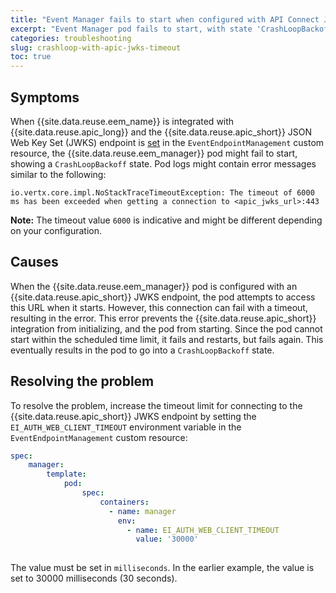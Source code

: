 ```yaml
---
title: "Event Manager fails to start when configured with API Connect JWKS endpoint"
excerpt: "Event Manager pod fails to start, with state 'CrashLoopBackoff', when configured with IBM API Connect JSON Web Key Set (JWKS) endpoint."
categories: troubleshooting
slug: crashloop-with-apic-jwks-timeout
toc: true
---
```



## Symptoms

When {{site.data.reuse.eem_name}} is integrated with {{site.data.reuse.apic_long}} and the {{site.data.reuse.apic_short}} JSON Web Key Set (JWKS) endpoint is [set](../../integrating-with-apic/configure-eem-for-apic/) in the `EventEndpointManagement` custom resource, the {{site.data.reuse.eem_manager}} pod might fail to start, showing a `CrashLoopBackoff` state. Pod logs might contain error messages similar to the following:

```shell
io.vertx.core.impl.NoStackTraceTimeoutException: The timeout of 6000 ms has been exceeded when getting a connection to <apic_jwks_url>:443
```

**Note:** The timeout value `6000` is indicative and might be different depending on your configuration.

## Causes

When the {{site.data.reuse.eem_manager}} pod is configured with an {{site.data.reuse.apic_short}} JWKS endpoint, the pod attempts to access this URL when it starts. However, this connection can fail with a timeout, resulting in the error. This error prevents the {{site.data.reuse.apic_short}} integration from initializing, and the pod from starting. Since the pod cannot start within the scheduled time limit, it fails and restarts, but fails again. This eventually results in the pod to go into a `CrashLoopBackoff` state.


## Resolving the problem

To resolve the problem, increase the timeout limit for connecting to the {{site.data.reuse.apic_short}} JWKS endpoint by setting the `EI_AUTH_WEB_CLIENT_TIMEOUT` environment variable in the `EventEndpointManagement` custom resource:

```YAML
spec:
    manager:
        template:
            pod:
                spec:
                    containers:
                      - name: manager
                        env:
                          - name: EI_AUTH_WEB_CLIENT_TIMEOUT
                            value: '30000'
                        
```

The value must be set in `milliseconds`. In the earlier example, the value is set to 30000 milliseconds (30 seconds).